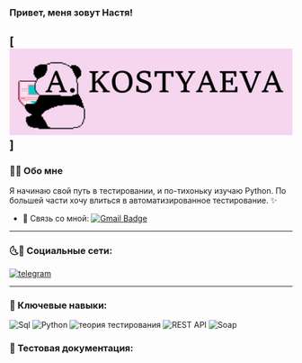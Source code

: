 ### Привет, меня зовут Настя!
[![Header](https://github.com/Kostyayka/Kostyayka/blob/main/assets/Header.jpg)]
---

### 🙆‍♀️ Обо мне

Я начинаю свой путь в тестировании, и по-тихоньку изучаю Python. По большей части хочу влиться в автоматизированное тестирование. ✨

- 📧 Связь со мной: [![Gmail Badge](https://img.shields.io/badge/-Gmail-red?style=flat&logo=Gmail&logoColor=white)](mailto:anastasia.costyaeva@gmail.com)

---
### 🌜🌛 Социальные сети:
<div id="badges">
    <a href="https://t.me/AnastasiaCost" target="_blank">
        <img src="https://cdn-icons-png.flaticon.com/512/2111/2111646.png" width="40" height="40" alt="telegram" />
        </a>
</div>

---

### 🔑 Ключевые навыки:

![Sql](https://img.shields.io/badge/-Sql-FFC8E7?style=for-the-badge&logo=mysql)
![Python](https://img.shields.io/badge/-Python-FFC8E7?style=for-the-badge&logo=python)
![теория тестирования](https://img.shields.io/badge/-Теория%20тестирования-FFC8E7?style=for-the-badge&logo=Теория%20тестирования)
![REST API](https://img.shields.io/badge/-Rest%20api-FFC8E7?style=for-the-badge&logo=Rest%20api)
![Soap](https://img.shields.io/badge/-Soap-FFC8E7?style=for-the-badge&logo=soap)

### 📁 Тестовая документация:
